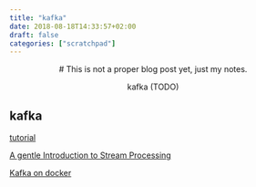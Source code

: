 ```yaml
---
title: "kafka"
date: 2018-08-18T14:33:57+02:00
draft: false
categories: ["scratchpad"]
---
```


<center>
# This is not a proper blog post yet, just my notes.

kafka (TODO)
</center>

## kafka

[tutorial](https://kafka.apache.org/quickstart)

[A gentle Introduction to Stream Processing](https://medium.com/stream-processing/what-is-stream-processing-1eadfca11b97)

[Kafka on docker](https://jaceklaskowski.gitbooks.io/apache-kafka/kafka-docker.html)
